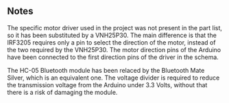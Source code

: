 ## Notes

The specific motor driver used in the project was not present in the part list, so it has been substituted by a VNH25P30.
The main difference is that the IRF3205 requires only a pin to select the direction of the motor, instead of the two required by the VNH25P30.
The motor direction pins of the Arduino have been connected to the first direction pins of the driver in the schema.

The HC-05 Bluetooth module has been relaced by the Bluetooth Mate Silver, which is an equivalent one. The voltage divider is required to reduce the transmission voltage from the Arduino under 3.3 Volts, without that there is a risk of damaging the module.